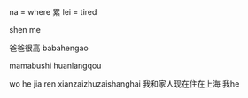 na = where
累 lei = tired

shen me

爸爸很高
babahengao

mamabushi
huanlangqou

wo he jia ren xianzaizhuzaishanghai
我和家人现在住在上海
我he